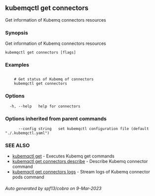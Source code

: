 ## kubemqctl get connectors

Get information of Kubemq connectors resources

### Synopsis

Get information of Kubemq connectors resources

```
kubemqctl get connectors [flags]
```

### Examples

```

	# Get status of Kubemq of connectors
	kubemqctl get connectors

```

### Options

```
  -h, --help   help for connectors
```

### Options inherited from parent commands

```
      --config string   set kubemqctl configuration file (default "./.kubemqctl.yaml")
```

### SEE ALSO

* [kubemqctl get](kubemqctl_get.md)	 - Executes Kubemq get commands
* [kubemqctl get connectors describe](kubemqctl_get_connectors_describe.md)	 - Describe Kubemq connector command
* [kubemqctl get connectors logs](kubemqctl_get_connectors_logs.md)	 - Stream logs of Kubemq connector pods command

###### Auto generated by spf13/cobra on 9-Mar-2023
